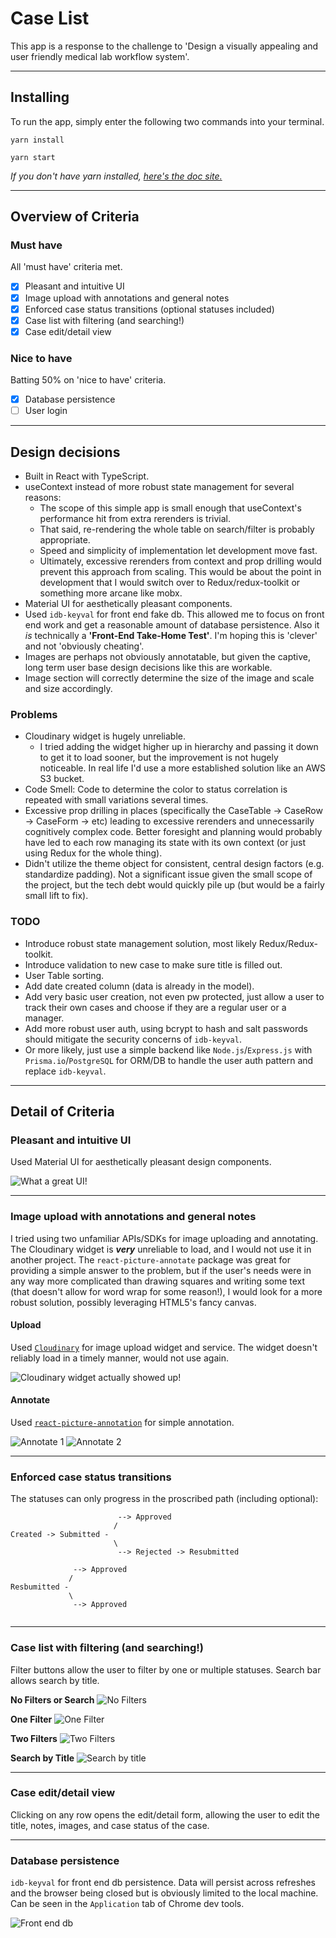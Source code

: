 # Case List 

This app is a response to the challenge to 'Design a visually appealing and user friendly medical lab workflow system'.

***

## Installing

To run the app, simply enter the following two commands into your terminal.

```
yarn install
```
```
yarn start
```

_If you don't have yarn installed, [here's the doc site.](https://classic.yarnpkg.com/en/docs/install/#mac-stable)_

***

## Overview of Criteria

### Must have
All 'must have' criteria met.
- [x] Pleasant and intuitive UI
- [x] Image upload with annotations and general notes
- [x] Enforced case status transitions (optional statuses included)
- [x] Case list with filtering (and searching!)
- [x] Case edit/detail view

### Nice to have
Batting 50% on 'nice to have' criteria.
- [x] Database persistence
- [ ] User login

***
## Design decisions

- Built in React with TypeScript.
- useContext instead of more robust state management for several reasons:
    - The scope of this simple app is small enough that useContext's performance hit from extra rerenders is trivial.
    - That said, re-rendering the whole table on search/filter is probably appropriate.
    - Speed and simplicity of implementation let development move fast.
    - Ultimately, excessive rerenders from context and prop drilling would prevent this approach from scaling.  This would be about the point in development that I would switch over to Redux/redux-toolkit or something more arcane like mobx.
- Material UI for aesthetically pleasant components.
- Used `idb-keyval` for front end fake db.  This allowed me to focus on front end work and get a reasonable amount of database persistence.  Also it _is_ technically a __'Front-End Take-Home Test'__. I'm hoping this is 'clever' and not 'obviously cheating'.
- Images are perhaps not obviously annotatable, but given the captive, long term user base design decisions like this are workable.
- Image section will correctly determine the size of the image and scale and size accordingly.

### Problems
-  Cloudinary widget is hugely unreliable.
    - I tried adding the widget higher up in hierarchy and passing it down to get it to load sooner, but the improvement is not hugely noticeable.  In real life I'd use a more established solution like an AWS S3 bucket.
- Code Smell: Code to determine the color to status correlation is repeated with small variations several times.
- Excessive prop drilling in places (specifically the CaseTable -> CaseRow -> CaseForm -> etc) leading to excessive rerenders and unnecessarily cognitively complex code.  Better foresight and planning would probably have led to each row managing its state with its own context (or just using Redux for the whole thing).
- Didn't utilize the theme object for consistent, central design factors (e.g. standardize padding). Not a significant issue given the small scope of the project, but the tech debt would quickly pile up (but would be a fairly small lift to fix).

### TODO
- Introduce robust state management solution, most likely Redux/Redux-toolkit.
- Introduce validation to new case to make sure title is filled out.
- User Table sorting.
- Add date created column (data is already in the model).
- Add very basic user creation, not even pw protected, just allow a user to track their own cases and choose if they are a regular user or a manager.
- Add more robust user auth, using bcrypt to hash and salt passwords should mitigate the security concerns of `idb-keyval`.
- Or more likely, just use a simple backend like `Node.js`/`Express.js` with `Prisma.io`/`PostgreSQL` for ORM/DB to handle the user auth pattern and replace `idb-keyval`.
***
## Detail of Criteria

### Pleasant and intuitive UI

Used Material UI for aesthetically pleasant design components.

![What a great UI!](https://res.cloudinary.com/dkyipbwc4/image/upload/v1626619897/README%20Pictures/case_list_ui_ulnprj.png)

***

### Image upload with annotations and general notes

I tried using two unfamiliar APIs/SDKs for image uploading and annotating.  The Cloudinary widget is ___very___ unreliable to load, and I would not use it in another project. The `react-picture-annotate` package was great for providing a simple answer to the problem, but if the user's needs were in any way more complicated than drawing squares and writing some text (that doesn't allow for word wrap for some reason!), I would look for a more robust solution, possibly leveraging HTML5's fancy canvas.

#### Upload
Used [`Cloudinary`](https://cloudinary.com/) for image upload widget and service.  The widget doesn't reliably load in a timely manner, would not use again.

![Cloudinary widget actually showed up!](https://res.cloudinary.com/dkyipbwc4/image/upload/v1626620171/README%20Pictures/cloudinary_widget_qb0zsb.png)

#### Annotate
Used [`react-picture-annotation`](https://github.com/Kunduin/react-picture-annotation) for simple annotation.

![Annotate 1](https://res.cloudinary.com/dkyipbwc4/image/upload/v1626620809/README%20Pictures/annotate_1_nawiyw.png)
![Annotate 2](https://res.cloudinary.com/dkyipbwc4/image/upload/v1626620810/README%20Pictures/annotate_2_d0bmak.png)

***

### Enforced case status transitions

The statuses can only progress in the proscribed path (including optional):

```
                        --> Approved
                       /
Created -> Submitted -                
                       \
                        --> Rejected -> Resubmitted

              --> Approved
             /
Resbumitted -
             \ 
              --> Approved
                                   

```

***

### Case list with filtering (and searching!)

Filter buttons allow the user to filter by one or multiple statuses. Search bar allows search by title.

__No Filters or Search__
![No Filters](https://res.cloudinary.com/dkyipbwc4/image/upload/v1626622342/README%20Pictures/no_filters_rpqvza.png)

__One Filter__
![One Filter](https://res.cloudinary.com/dkyipbwc4/image/upload/v1626622342/README%20Pictures/1_filter_x2xshg.png)

__Two Filters__
![Two Filters](https://res.cloudinary.com/dkyipbwc4/image/upload/v1626622341/README%20Pictures/2_filters_esy0z4.png)

__Search by Title__
![Search by title](https://res.cloudinary.com/dkyipbwc4/image/upload/v1626622557/README%20Pictures/search_by_title_tjmtfz.png)

*** 
### Case edit/detail view

Clicking on any row opens the edit/detail form, allowing the user to edit the title, notes, images, and case status of the case.

***
### Database persistence

`idb-keyval` for front end db persistence.  Data will persist across refreshes and the browser being closed but is obviously limited to the local machine.   Can be seen in the `Application` tab of Chrome dev tools.

![Front end db](https://res.cloudinary.com/dkyipbwc4/image/upload/v1626622879/README%20Pictures/dev_console_idb-keyval_hmgger.png)
